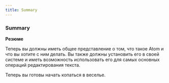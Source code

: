 ```yaml
---
title: Summary
---
```

### Summary
**Резюме**

Теперь вы должны иметь общее представление о том, что такое Atom и что вы хотите с ним делать. Вы также должны установить его в своей системе и иметь возможность использовать его для самых основных операций редактирования текста.

Теперь вы готовы начать копаться в веселье.
